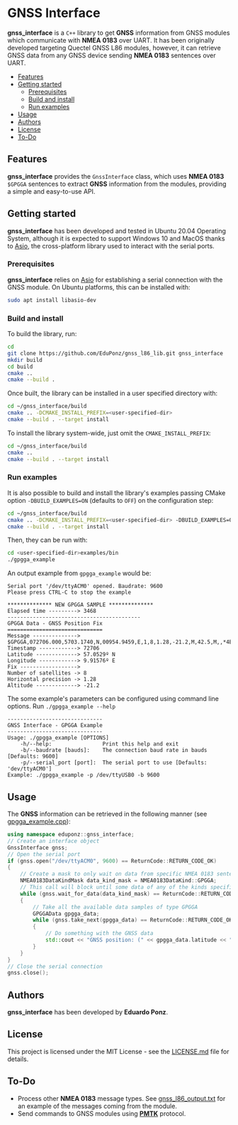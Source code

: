 # GNSS Interface

**gnss_interface** is a `C++` library to get **GNSS** information from GNSS modules which communicate with **NMEA 0183** over UART.
It has been originally developed targeting Quectel GNSS L86 modules, however, it can retrieve GNSS data from any GNSS device sending **NMEA 0183** sentences over UART.

* [Features](#features)
* [Getting started](#getting-started)
    * [Prerequisites](#prerequisites)
    * [Build and install](#build-and-install)
    * [Run examples](#run-examples)
* [Usage](#usage)
* [Authors](#authors)
* [License](#license)
* [To-Do](#to-do)

## Features

**gnss_interface** provides the `GnssInterface` class, which uses **NMEA 0183** `$GPGGA` sentences to extract **GNSS** information from the modules, providing a simple and easy-to-use API.

## Getting started

**gnss_interface** has been developed and tested in Ubuntu 20.04 Operating System, although it is expected to support Windows 10 and MacOS thanks to [Asio](https://github.com/chriskohlhoff/asio), the cross-platform library used to interact with the serial ports.

### Prerequisites

**gnss_interface** relies on [Asio](https://github.com/chriskohlhoff/asio) for establishing a serial connection with the GNSS module.
On Ubuntu platforms, this can be installed with:

```bash
sudo apt install libasio-dev
```

### Build and install

To build the library, run:

```bash
cd
git clone https://github.com/EduPonz/gnss_l86_lib.git gnss_interface
mkdir build
cd build
cmake ..
cmake --build .
```

Once built, the library can be installed in a user specified directory with:

```bash
cd ~/gnss_interface/build
cmake .. -DCMAKE_INSTALL_PREFIX=<user-specified-dir>
cmake --build . --target install
```

To install the library system-wide, just omit the `CMAKE_INSTALL_PREFIX`:

```bash
cd ~/gnss_interface/build
cmake ..
cmake --build . --target install
```

### Run examples

It is also possible to build and install the library's examples passing CMake option `-DBUILD_EXAMPLES=ON` (defaults to `OFF`) on the configuration step:

```bash
cd ~/gnss_interface/build
cmake .. -DCMAKE_INSTALL_PREFIX=<user-specified-dir> -DBUILD_EXAMPLES=ON
cmake --build . --target install
```

Then, they can be run with:

```bash
cd <user-specified-dir>examples/bin
./gpgga_example
```

An output example from `gpgga_example` would be:

```
Serial port '/dev/ttyACM0' opened. Baudrate: 9600
Please press CTRL-C to stop the example

************** NEW GPGGA SAMPLE **************
Elapsed time ---------> 3468
------------------------------------------
GPGGA Data - GNSS Position Fix
==============================
Message --------------> $GPGGA,072706.000,5703.1740,N,00954.9459,E,1,8,1.28,-21.2,M,42.5,M,,*4E
Timestamp ------------> 72706
Latitude -------------> 57.0529º N
Longitude ------------> 9.91576º E
Fix ------------------>
Number of satellites -> 8
Horizontal precision -> 1.28
Altitude -------------> -21.2
```

The some example's parameters can be configured using command line options.
Run `./gpgga_example --help`

```
------------------------------
GNSS Interface - GPGGA Example
------------------------------
Usage: ./gpgga_example [OPTIONS]
    -h/--help:                Print this help and exit
    -b/--baudrate [bauds]:    The connection baud rate in bauds [Defaults: 9600]
    -p/--serial_port [port]:  The serial port to use [Defaults: 'dev/ttyACM0']
Example: ./gpgga_example -p /dev/ttyUSB0 -b 9600
```

## Usage

The **GNSS** information can be retrieved in the following manner (see [gpgga_example.cpp](examples/gpgga_example.cpp)):

```c++
using namespace eduponz::gnss_interface;
// Create an interface object
GnssInterface gnss;
// Open the serial port
if (gnss.open("/dev/ttyACM0", 9600) == ReturnCode::RETURN_CODE_OK)
{
    // Create a mask to only wait on data from specific NMEA 0183 sentences
    NMEA0183DataKindMask data_kind_mask = NMEA0183DataKind::GPGGA;
    // This call will block until some data of any of the kinds specified in the mask is available.
    while (gnss.wait_for_data(data_kind_mask) == ReturnCode::RETURN_CODE_OK)
    {
        // Take all the available data samples of type GPGGA
        GPGGAData gpgga_data;
        while (gnss.take_next(gpgga_data) == ReturnCode::RETURN_CODE_OK)
        {
            // Do something with the GNSS data
            std::cout << "GNSS position: (" << gpgga_data.latitude << "; " << gpgga_data.longitude << ")" << std::endl;
        }
    }
}
// Close the serial connection
gnss.close();
```

## Authors

**gnss_interface** has been developed by **Eduardo Ponz**.

## License

This project is licensed under the MIT License - see the [LICENSE.md](LICENSE.md) file for details.

## To-Do

- Process other **NMEA 0183** message types. See [gnss_l86_output.txt](gnss_l86_output.txt) for an example of the messages coming from the module.
- Send commands to GNSS modules using [**PMTK**](https://www.quectel.com/UploadImage/Downlad/Quectel_GNSS_SDK_Commands_Manual_V1.2.pdf) protocol.
